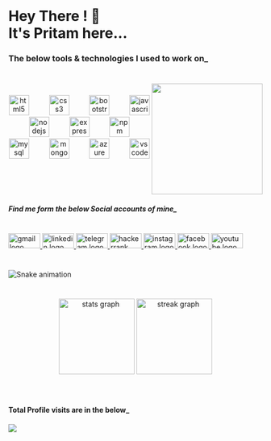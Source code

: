 <br clear="both">

<h1 align="left">Hey There ! 👋 <br>It's Pritam here...</h1>

###

<h3 align="left">The below tools & technologies I used to work on_</h3>

###

<br clear="both">

<img align="right" height="220" src="https://static.wixstatic.com/media/2be1ce_864567900845418ebfd61e297637464d~mv2.gif"  />

###

<div align="center">
  <img src="https://cdn.jsdelivr.net/gh/devicons/devicon/icons/html5/html5-plain.svg" height="40" alt="html5 logo"  />
  <img width="32" />
  <img src="https://cdn.jsdelivr.net/gh/devicons/devicon/icons/css3/css3-plain.svg" height="40" alt="css3 logo"  />
  <img width="32" />
  <img src="https://cdn.jsdelivr.net/gh/devicons/devicon/icons/bootstrap/bootstrap-original.svg" height="40" alt="bootstrap logo"  />
  <img width="32" />
  <img src="https://cdn.jsdelivr.net/gh/devicons/devicon/icons/javascript/javascript-original.svg" height="40" alt="javascript logo"  />
  <img width="32" />
  <img src="https://cdn.jsdelivr.net/gh/devicons/devicon/icons/nodejs/nodejs-plain.svg" height="40" alt="nodejs logo"  />
  <img width="32" />
  <img src="https://cdn.jsdelivr.net/gh/devicons/devicon/icons/express/express-original.svg" height="40" alt="express logo"  />
  <img width="32" />
  <img src="https://cdn.jsdelivr.net/gh/devicons/devicon/icons/npm/npm-original-wordmark.svg" height="40" alt="npm logo"  />
  <img width="32" />
  <img src="https://cdn.jsdelivr.net/gh/devicons/devicon/icons/mysql/mysql-original-wordmark.svg" height="40" alt="mysql logo"  />
  <img width="32" />
  <img src="https://cdn.jsdelivr.net/gh/devicons/devicon/icons/mongodb/mongodb-plain-wordmark.svg" height="40" alt="mongodb logo"  />
  <img width="32" />
  <img src="https://cdn.jsdelivr.net/gh/devicons/devicon/icons/azure/azure-original-wordmark.svg" height="40" alt="azure logo"  />
  <img width="32" />
  <img src="https://cdn.jsdelivr.net/gh/devicons/devicon/icons/vscode/vscode-original.svg" height="40" alt="vscode logo"  />
</div>

###

<br clear="both">

<h5 align="left">Find me form the below Social accounts of mine_</h5>

###

<br clear="both">

<div align="left">
  <a href="pd.pritamdas19@gmail.com" target="_blank">
    <img src="https://raw.githubusercontent.com/maurodesouza/profile-readme-generator/master/src/assets/icons/social/gmail/default.svg" width="63" height="30" alt="gmail logo"  />
  </a>
  <a href="https://www.linkedin.com/in/pritam19-d/" target="_blank">
    <img src="https://raw.githubusercontent.com/maurodesouza/profile-readme-generator/master/src/assets/icons/social/linkedin/default.svg" width="63" height="30" alt="linkedin logo"  />
  </a>
  <a href="@pritam19.d" target="_blank">
    <img src="https://raw.githubusercontent.com/maurodesouza/profile-readme-generator/master/src/assets/icons/social/telegram/default.svg" width="63" height="30" alt="telegram logo"  />
  </a>
  <a href="https://www.hackerrank.com/pritamdas1982000" target="_blank">
    <img src="https://raw.githubusercontent.com/maurodesouza/profile-readme-generator/master/src/assets/icons/social/hackerrank/default.svg" width="63" height="30" alt="hackerrank logo"  />
  </a>
  <a href="https://instagram.com/pritam19.d" target="_blank">
    <img src="https://raw.githubusercontent.com/maurodesouza/profile-readme-generator/master/src/assets/icons/social/instagram/default.svg" width="63" height="30" alt="instagram logo"  />
  </a>
  <a href="https://facebook.com/pritam19.d" target="_blank">
    <img src="https://raw.githubusercontent.com/maurodesouza/profile-readme-generator/master/src/assets/icons/social/facebook/default.svg" width="63" height="30" alt="facebook logo"  />
  </a>
  <a href="https://www.youtube.com/@pritam19.d" target="_blank">
    <img src="https://raw.githubusercontent.com/maurodesouza/profile-readme-generator/master/src/assets/icons/social/youtube/default.svg" width="63" height="30" alt="youtube logo"  />
  </a>
</div>

###

<br clear="both">

<img src="https://raw.githubusercontent.com/pritam19-d/pritam19-d/output/snake.svg" alt="Snake animation" />

###

<br clear="both">

<div align="center">
  <img src="https://github-readme-stats.vercel.app/api?username=pritam19-d&hide_title=false&hide_rank=false&show_icons=true&include_all_commits=true&count_private=true&disable_animations=false&theme=chartreuse-dark&locale=en&hide_border=false&order=1" height="150" alt="stats graph"  />
  <img src="https://streak-stats.demolab.com?user=pritam19-d&locale=en&mode=daily&theme=chartreuse-dark&hide_border=false&border_radius=5&order=3" height="150" alt="streak graph"  />
</div>

###

<br clear="both">

<h4 align ="left">Total Profile visits are in the below_<h4>
<div align="left">
  <img src="https://profile-counter.glitch.me/pritam19-d/count.svg?"  />
</div>

###
